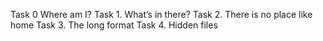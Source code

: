 Task 0 Where am I?
Task 1. What’s in there?
Task 2. There is no place like home
Task 3. The long format
Task 4. Hidden files
